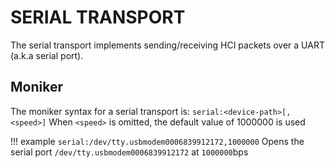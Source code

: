 SERIAL TRANSPORT
================

The serial transport implements sending/receiving HCI packets over a UART (a.k.a serial port).

## Moniker
The moniker syntax for a serial transport is: `serial:<device-path>[,<speed>]`
When `<speed>` is omitted, the default value of 1000000 is used

!!! example
    `serial:/dev/tty.usbmodem0006839912172,1000000`
    Opens the serial port `/dev/tty.usbmodem0006839912172` at `1000000`bps

